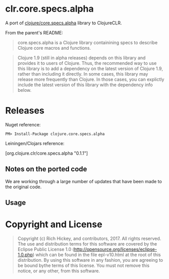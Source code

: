 # clr.core.specs.alpha

A port of [clojure/core.specs.alpha](https://github.com/clojure/core.specs.alpha) library to ClojureCLR.

From the parent's README:

> core.specs.alpha is a Clojure library containining specs to describe Clojure core macros and functions.

> Clojure 1.9 (still in alpha releases) depends on this library and provides it to users of Clojure. Thus, the recommended way to use this library is to add a dependency on the latest version of Clojure 1.9, rather than including it directly. In some cases, this library may release more frequently than Clojure. In those cases, you can explictly include the latest version of this library with the dependency info below.

# Releases

Nuget reference:

    PM> Install-Package clojure.core.specs.alpha

Leiningen/Clojars reference:

   [org.clojure.clr/core.specs.alpha "0.1.1"]
   
## Notes on the ported code ##

We are working through a large number of updates that have been made to the original code.   

## Usage


# Copyright and License #

> Copyright (c) Rich Hickey, and contributors, 2017. All rights reserved.  The use and distribution terms for this software are covered by the Eclipse Public License 1.0 (http://opensource.org/licenses/eclipse-1.0.php) which can be found in the file epl-v10.html at the root of this distribution. By using this software in any fashion, you are agreeing to be bound bythe terms of this license.  You must not remove this notice, or any other, from this software.
